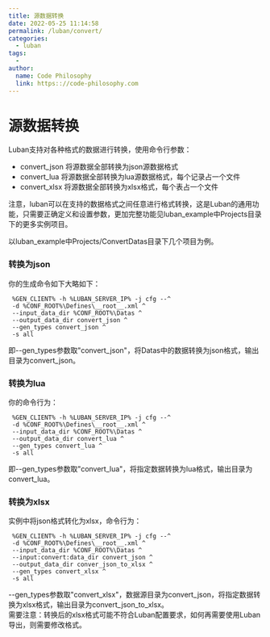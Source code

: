 ```yaml
---
title: 源数据转换
date: 2022-05-25 11:14:58
permalink: /luban/convert/
categories:
  - luban
tags:
  - 
author: 
  name: Code Philosophy
  link: https:://code-philosophy.com
---
```

# 源数据转换
Luban支持对各种格式的数据进行转换，使用命令行参数：
- convert_json 将源数据全部转换为json源数据格式
- convert_lua 将源数据全部转换为lua源数据格式，每个记录占一个文件
- convert_xlsx 将源数据全部转换为xlsx格式，每个表占一个文件

注意，luban可以在支持的数据格式之间任意进行格式转换，这是Luban的通用功能，只需要正确定义和设置参数，更加完整功能见luban_example中Projects目录下的更多实例项目。

以luban_example中Projects/ConvertDatas目录下几个项目为例。

### 转换为json
你的生成命令如下大略如下：

     %GEN_CLIENT% -h %LUBAN_SERVER_IP% -j cfg --^
     -d %CONF_ROOT%\Defines\__root__.xml ^
     --input_data_dir %CONF_ROOT%\Datas ^
     --output_data_dir convert_json ^
     --gen_types convert_json ^
     -s all
即--gen_types参数取"convert_json"，将Datas中的数据转换为json格式，输出目录为convert_json。

### 转换为lua
你的命令行为：

     %GEN_CLIENT% -h %LUBAN_SERVER_IP% -j cfg --^
     -d %CONF_ROOT%\Defines\__root__.xml ^
     --input_data_dir %CONF_ROOT%\Datas ^
     --output_data_dir convert_lua ^
     --gen_types convert_lua ^
     -s all
即--gen_types参数取"convert_lua"，将指定数据转换为lua格式，输出目录为convert_lua。

### 转换为xlsx
实例中将json格式转化为xlsx，命令行为：

     %GEN_CLIENT% -h %LUBAN_SERVER_IP% -j cfg --^
     -d %CONF_ROOT%\Defines\__root__.xml ^
     --input_data_dir %CONF_ROOT%\Datas ^
     --input:convert:data_dir convert_json ^
     --output_data_dir conver_json_to_xlsx ^
     --gen_types convert_xlsx ^
     -s all

--gen_types参数取"convert_xlsx"，数据源目录为convert_json，将指定数据转换为xlsx格式，输出目录为convert_json_to_xlsx。  
需要注意：转换后的xlsx格式可能不符合Luban配置要求，如何再需要使用Luban导出，则需要修改格式。